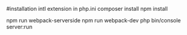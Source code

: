 #installation
intl extension in php.ini
composer install
npm install

npm run webpack-serverside
npm run webpack-dev
php bin/console server:run